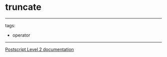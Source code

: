 # truncate

---
tags:

- operator

---

[Postscript Level 2 documentation](https://hepunx.rl.ac.uk/~adye/psdocs/ref/PSL2t.html#truncate)
